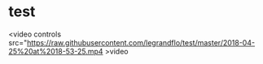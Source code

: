 # test


<video controls src="https://raw.githubusercontent.com/legrandflo/test/master/2018-04-25%20at%2018-53-25.mp4 >video</video>
